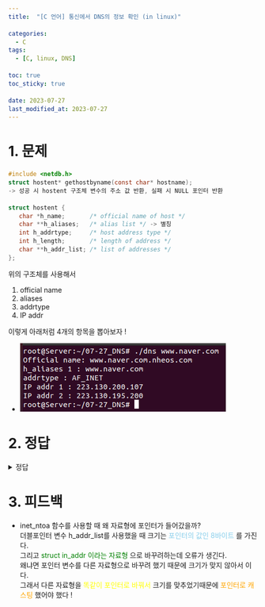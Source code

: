 ```yaml
---
title:  "[C 언어] 통신에서 DNS의 정보 확인 (in linux)" 

categories:
  - C
tags:
  - [C, linux, DNS]

toc: true
toc_sticky: true

date: 2023-07-27
last_modified_at: 2023-07-27
---
```



# 1. 문제

```c
#include <netdb.h>
struct hostent* gethostbyname(const char* hostname);
-> 성공 시 hostent 구조체 변수의 주소 값 반환, 실패 시 NULL 포인터 반환

struct hostent {
   char *h_name;       /* official name of host */
   char **h_aliases;   /* alias list */ -> 별칭		
   int h_addrtype;     /* host address type */
   int h_length;       /* length of address */
   char **h_addr_list; /* list of addresses */
};
```

위의 구조체를 사용해서 <br>

1. official name
2. aliases
3. addrtype
4. IP addr <br>

이렇게 아래처럼 4개의 항목을 뽑아보자 ! <br>

- ![socket_DNS_10_result](../../images/socket_DNS_10_result.png)


# 2. 정답

<details>
<summary> 정답 </summary>
<div markdown="1">

```c
#include <stdio.h>
#include <stdlib.h>
#include <arpa/inet.h>
#include <netdb.h>

void error_handling(char* message);


int main(int argc, char* argv[])
{
    struct hostent* host;
    int i, j;
    i = 0;
    j = 0;


    printf("Official Name : %s \n", host->h_name);
    
    while( host->h_aliases[i] != NULL)
    {
        printf("Aliases %d : %s \n", i+1, host->h_aliases[i]);
        i++;
    }

    printf("addrtype : %s \n", host->h_addrtype == 2 ? "AF_INET" : "AF_INET6" );


    while( host->h_addr_list[j] != NULL)
    {
        printf("IP addr %d : %s \n", j+1, inet_ntoa( *(struct in_addr*)host->h_addr_list[j]));
        j++;
    }



    return 0;
}





void error_handling(char* message)
{
    fputs(message, stderr);
    fputc('\n', stderr);
    exit(1);
}


```
</div>
</details>




# 3. 피드백
- inet_ntoa 함수를 사용할 때 왜 자료형에 포인터가 들어갔을까? <br>
더블포인터 변수 h_addr_list를 사용했을 때 크기는 <span style="color:#87CEEB"> 포인터의 값인 8바이트 </span> 를 가진다. <br>
그리고 <span style="color:green"> struct in_addr 이라는 자료형 </span> 으로 바꾸려하는데 오류가 생긴다. <br>
왜냐면 포인터 변수를 다른 자료형으로 바꾸려 했기 때문에 크기가 맞지 않아서 이다.<br>
그래서 다른 자료형을 <span style="color:yellow"> 똑같이 포인터로 바꿔서 </span> 크기를 맞추었기때문에 <span style="color:orange"> 포인터로 캐스팅 </span> 했어야 했다 ! 
